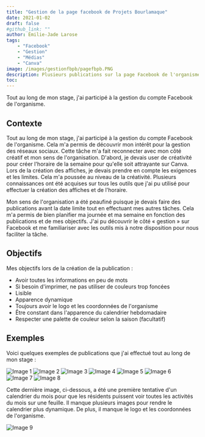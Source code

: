 ```yaml
---
title: "Gestion de la page facebook de Projets Bourlamaque"
date: 2021-01-02
draft: false
#github_link: ""
author: Émilie-Jade Larose
tags: 
    - "Facebook"
    - "Gestion"
    - "Médias"
    - "Canva"
image: /images/gestionfbpb/pagefbpb.PNG
description: Plusieurs publications sur la page Facebook de l'organisme durant toute la durée du stage.
toc: 
---
```


Tout au long de mon stage, j'ai participé à la gestion du compte Facebook de l'organisme.

## Contexte

Tout au long de mon stage, j'ai participé à la gestion du compte Facebook de l'organisme. Cela m'a permis de découvrir mon intérêt pour la gestion des réseaux sociaux. Cette tâche m'a fait reconnecter avec mon côté créatif et mon sens de l'organisation. D'abord, je devais user de créativité pour créer l'horaire de la semaine pour qu'elle soit attrayante sur Canva. Lors de la création des affiches, je devais prendre en compte les exigences et les limites. Cela m'a poussée au niveau de la créativité. Plusieurs connaissances ont été acquises sur tous les outils que j'ai pu utilisé pour effectuer la création des affiches et de l'horaire. 

Mon sens de l'organisation a été peaufiné puisque je devais faire des publications avant la date limite tout en effectuant mes autres tâches. Cela m'a permis de bien planifier ma journée et ma semaine en fonction des publications et de mes objectifs. J'ai pu découvrir le côté « gestion » sur Facebook et me familiariser avec les outils mis à notre disposition pour nous faciliter la tâche. 

## Objectifs

Mes objectifs lors de la création de la publication : 
- Avoir toutes les informations en peu de mots
- Si besoin d'imprimer, ne pas utiliser de couleurs trop foncées
- Lisible
- Apparence dynamique
- Toujours avoir le logo et les coordonnées de l'organisme
- Être constant dans l'apparence du calendrier hebdomadaire
- Respecter une palette de couleur selon la saison (facultatif)

## Exemples

Voici quelques exemples de publications que j'ai effectué tout au long de mon stage :

![Image 1](/images/gestionfbpb/septembrepb.PNG)
![Image 2](/images/gestionfbpb/chutespb.PNG)
![Image 3](/images/gestionfbpb/novembrepb.PNG)
![Image 4](/images/gestionfbpb/decembrepb.PNG)
![Image 5](/images/gestionfbpb/fetepb.PNG)
![Image 6](/images/gestionfbpb/decembrepbautre.PNG)
![Image 7](/images/gestionfbpb/affichefetepb.PNG)
![Image 8](/images/gestionfbpb/panierspb.PNG)

Cette dernière image, ci-dessous, a été une première tentative d'un calendrier du mois pour que les résidents puissent voir toutes les activités du mois sur une feuille. Il manque plusieurs images pour rendre le calendrier plus dynamique. De plus, il manque le logo et les coordonnées de l'organisme. 

![Image 9](/images/gestionfbpb/calendrierdecpb.PNG)